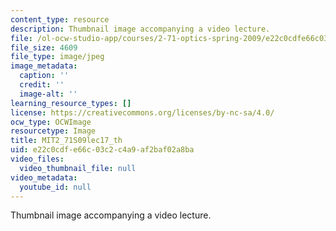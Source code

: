 ```yaml
---
content_type: resource
description: Thumbnail image accompanying a video lecture.
file: /ol-ocw-studio-app/courses/2-71-optics-spring-2009/e22c0cdfe66c03c2c4a9af2baf02a8ba_MIT2_71S09lec17_th.jpg
file_size: 4609
file_type: image/jpeg
image_metadata:
  caption: ''
  credit: ''
  image-alt: ''
learning_resource_types: []
license: https://creativecommons.org/licenses/by-nc-sa/4.0/
ocw_type: OCWImage
resourcetype: Image
title: MIT2_71S09lec17_th
uid: e22c0cdf-e66c-03c2-c4a9-af2baf02a8ba
video_files:
  video_thumbnail_file: null
video_metadata:
  youtube_id: null
---
```

Thumbnail image accompanying a video lecture.